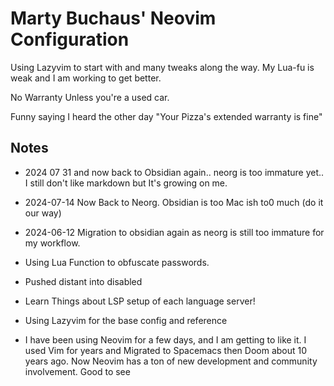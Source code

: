 # Marty Buchaus' Neovim Configuration

Using Lazyvim to start with and many tweaks along the way. My Lua-fu is weak and I am working to get
better.

No Warranty Unless you're a used car.

Funny saying I heard the other day "Your Pizza's extended warranty is fine"

## Notes

- 2024 07 31 and now back to Obsidian again.. neorg is too immature yet.. I still don't like markdown but It's growing on me.
- 2024-07-14 Now Back to Neorg. Obsidian is too Mac ish to0 much (do it our way)
- 2024-06-12 Migration to obsidian again as neorg is still too immature for my workflow.

- Using Lua Function to obfuscate passwords.
- Pushed distant into disabled
- Learn Things about LSP setup of each language server!
- Using Lazyvim for the base config and reference
- I have been using Neovim for a few days, and I am getting to like it. I used Vim for years and
  Migrated to Spacemacs then Doom about 10 years ago. Now Neovim has a ton of new development and
  community involvement. Good to see
